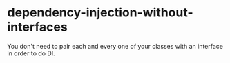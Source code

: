 # dependency-injection-without-interfaces
You don't need to pair each and every one of your classes with an interface in order to do DI.
